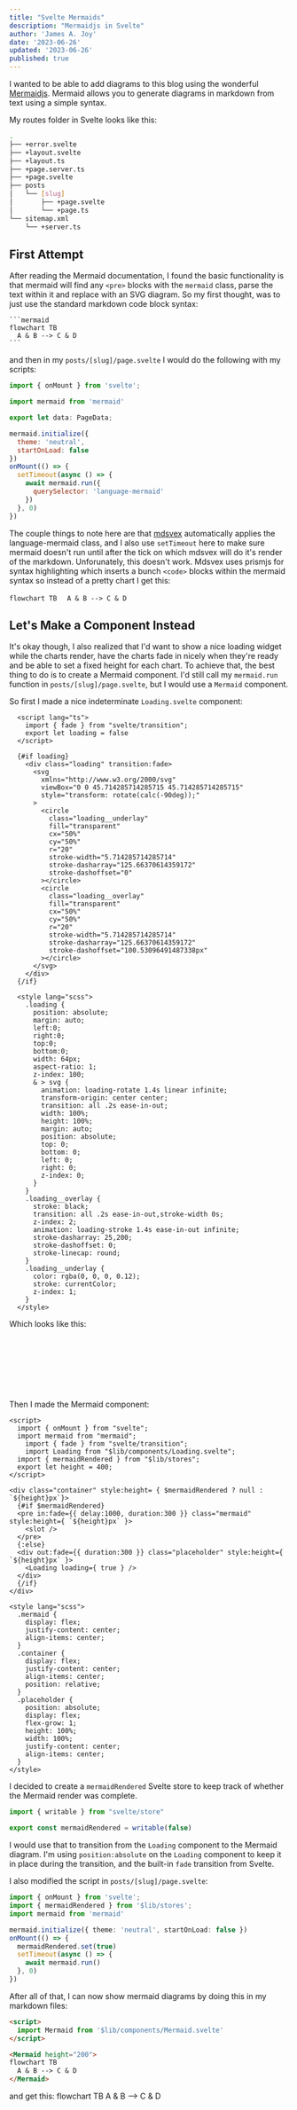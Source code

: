 ```yaml
---
title: "Svelte Mermaids"
description: "Mermaidjs in Svelte"
author: 'James A. Joy'
date: '2023-06-26'
updated: '2023-06-26'
published: true
---
```

I wanted to be able to add diagrams to this blog using the wonderful [Mermaidjs](https://mermaid.js.org/). Mermaid allows you to generate diagrams in markdown from text using a simple syntax.

My routes folder in Svelte looks like this:

```bash
.
├── +error.svelte
├── +layout.svelte
├── +layout.ts
├── +page.server.ts
├── +page.svelte
├── posts
│   └── [slug]
│       ├── +page.svelte
│       └── +page.ts
└── sitemap.xml
    └── +server.ts
```

<script>
  import Mermaid from '$lib/components/Mermaid.svelte'
  import Loading from '$lib/components/Loading.svelte'
</script>

## First Attempt

After reading the Mermaid documentation, I found the basic functionality is that mermaid will find any `<pre>` blocks with the `mermaid` class, parse the text within it and replace with an SVG diagram. So my first thought, was to just use the standard markdown code block syntax:

<pre class="language-bash"><code>```mermaid
flowchart TB
  A & B --> C & D
```</code></pre>

and then in my `posts/[slug]/page.svelte` I would do the following with my scripts:

```javascript
import { onMount } from 'svelte';

import mermaid from 'mermaid'

export let data: PageData;

mermaid.initialize({ 
  theme: 'neutral', 
  startOnLoad: false 
})
onMount(() => {
  setTimeout(async () => {
    await mermaid.run({
      querySelector: 'language-mermaid'
    })
  }, 0)
})
```

The couple things to note here are that [mdsvex](https://mdsvex.com/) automatically applies the language-mermaid class, and I also use `setTimeout` here to make sure mermaid doesn't run until after the tick on which mdsvex will do it's render of the markdown. Unforunately, this doesn't work. Mdsvex uses prismjs for syntax highlighting which inserts a bunch `<code>` blocks within the mermaid syntax so instead of a pretty chart I get this:

<Mermaid height="200">
  <code>flowchart TB</code>
  <code>  A & B --> C & D</code>
</Mermaid>

## Let's Make a Component Instead

It's okay though, I also realized that I'd want to show a nice loading widget while the charts render, have the charts fade in nicely when they're ready and be able to set a fixed height for each chart. To achieve that, the best thing to do is to create a Mermaid component. I'd still call my `mermaid.run` function in `posts/[slug]/page.svelte`, but I would use a `Mermaid` component.

So first I made a nice indeterminate `Loading.svelte` component:

```svelte
  <script lang="ts">
    import { fade } from "svelte/transition";
    export let loading = false
  </script>

  {#if loading}
    <div class="loading" transition:fade>
      <svg 
        xmlns="http://www.w3.org/2000/svg" 
        viewBox="0 0 45.714285714285715 45.714285714285715" 
        style="transform: rotate(calc(-90deg));"
      >
        <circle
          class="loading__underlay" 
          fill="transparent" 
          cx="50%" 
          cy="50%" 
          r="20" 
          stroke-width="5.714285714285714" 
          stroke-dasharray="125.66370614359172" 
          stroke-dashoffset="0"
        ></circle>
        <circle 
          class="loading__overlay" 
          fill="transparent" 
          cx="50%" 
          cy="50%" 
          r="20" 
          stroke-width="5.714285714285714" 
          stroke-dasharray="125.66370614359172" 
          stroke-dashoffset="100.53096491487338px"
        ></circle>
      </svg>
    </div>
  {/if}

  <style lang="scss">
    .loading {
      position: absolute;
      margin: auto;
      left:0;
      right:0;
      top:0;
      bottom:0;
      width: 64px;
      aspect-ratio: 1;
      z-index: 100;
      & > svg {
        animation: loading-rotate 1.4s linear infinite;
        transform-origin: center center;
        transition: all .2s ease-in-out;
        width: 100%;
        height: 100%;
        margin: auto;
        position: absolute;
        top: 0;
        bottom: 0;
        left: 0;
        right: 0;
        z-index: 0;
      }
    }
    .loading__overlay {
      stroke: black;
      transition: all .2s ease-in-out,stroke-width 0s;
      z-index: 2;
      animation: loading-stroke 1.4s ease-in-out infinite;
      stroke-dasharray: 25,200;
      stroke-dashoffset: 0;
      stroke-linecap: round;
    }
    .loading__underlay {
      color: rgba(0, 0, 0, 0.12);
      stroke: currentColor;
      z-index: 1;
    }
  </style>
```

Which looks like this:

<div style="height:100px;position: relative;margin-bottom:calc(var(--spacing-unit)*5)">
  <Loading loading={ true }/>
</div>

Then I made the Mermaid component:

```svelte
<script>
  import { onMount } from "svelte";
  import mermaid from "mermaid";
	import { fade } from "svelte/transition";
	import Loading from "$lib/components/Loading.svelte";
  import { mermaidRendered } from "$lib/stores";
  export let height = 400;
</script>

<div class="container" style:height= { $mermaidRendered ? null : `${height}px`}>
  {#if $mermaidRendered}
  <pre in:fade={{ delay:1000, duration:300 }} class="mermaid" style:height={ `${height}px` }>
    <slot />
  </pre>
  {:else}
  <div out:fade={{ duration:300 }} class="placeholder" style:height={ `${height}px` }>
    <Loading loading={ true } />
  </div>
  {/if}
</div>

<style lang="scss">
  .mermaid {
    display: flex;
    justify-content: center;
    align-items: center;
  }
  .container {
    display: flex;
    justify-content: center;
    align-items: center;
    position: relative;
  }
  .placeholder {
    position: absolute;
    display: flex;
    flex-grow: 1;
    height: 100%;
    width: 100%;
    justify-content: center;
    align-items: center;
  }
</style>
```

I decided to create a `mermaidRendered` Svelte store to keep track of whether the Mermaid render was complete. 

```typescript
import { writable } from "svelte/store"

export const mermaidRendered = writable(false)
```

I would use that to transition from the `Loading` component to the Mermaid diagram. I'm using `position:absolute` on the `Loading` component to keep it in place during the transition, and the built-in `fade` transition from Svelte.

I also modified the script in `posts/[slug]/page.svelte`:

```typescript
import { onMount } from 'svelte';
import { mermaidRendered } from '$lib/stores';
import mermaid from 'mermaid'

mermaid.initialize({ theme: 'neutral', startOnLoad: false })
onMount(() => {
  mermaidRendered.set(true)
  setTimeout(async () => {
    await mermaid.run()
  }, 0)
})
```

After all of that, I can now show mermaid diagrams by doing this in my markdown files:

```markdown
<script>
  import Mermaid from '$lib/components/Mermaid.svelte'
</script>

<Mermaid height="200">
flowchart TB
  A & B --> C & D
</Mermaid>
```

and get this:
<Mermaid height="200">
flowchart TB
  A & B --> C & D
</Mermaid>